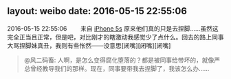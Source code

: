 layout: weibo
date: 2016-05-15 22:55:06
---
<meta name="referrer" content="no-referrer" />

2016-05-15 22:55:06  &nbsp;&nbsp;&nbsp;&nbsp;&nbsp;&nbsp; 来自 <a href="sinaweibo://customweibosource" rel="nofollow">iPhone 5s</a>
原来他们真的只是去捏脚……虽然这完全正当且正常，但是吧，对比刚才的瞎激动我感觉少了点什么。回去的路上同事大骂捏脚妹真丑，我则有些怅然——没意思[闭嘴][闭嘴][闭嘴]
>  @风二码畜: 人啊，是怎么变得腐化堕落的？都是被同事给带坏的，就像严总曾经教导我们的那样。现在，同事要带我去捏脚了，我该怎么办…… ​​​
